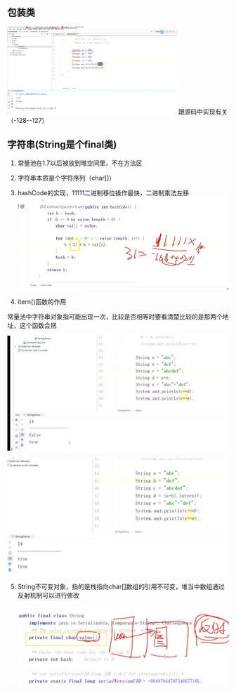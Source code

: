  ## 包装类 
<img src="https://raw.githubusercontent.com/zhouyubiu/gitnotes_images/master/gitnote/2020/03/29/1585497083513-1585497083515.png" weight=400 height=200/>
跟源码中实现有关（-128--127）

## 字符串(String是个final类)
1. 常量池在1.7以后被放到堆空间里，不在方法区
2. 字符串本质是个字符序列（char[]）
3. hashCode的实现，11111二进制移位操作最快，二进制乘法左移 
![title](https://raw.githubusercontent.com/zhouyubiu/gitnotes_images/master/gitnote/2020/03/30/1585498412135-1585498412138.png)

4. itern()函数的作用

常量池中字符串对象指可能出现一次，比较是否相等时要看清楚比较的是那两个地址，这个函数会把

![title](https://raw.githubusercontent.com/zhouyubiu/gitnotes_images/master/gitnote/2020/03/30/1585504961487-1585504961491.png)

![title](https://raw.githubusercontent.com/zhouyubiu/gitnotes_images/master/gitnote/2020/03/30/1585505013939-1585505013941.png)

5. String不可变对象，指的是栈指向char[]数组的引用不可变，堆当中数组通过反射机制可以进行修改

![title](https://raw.githubusercontent.com/zhouyubiu/gitnotes_images/master/gitnote/2020/03/30/1585504216545-1585504216548.png)


